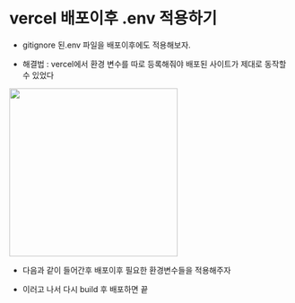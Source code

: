 # vercel 배포이후 .env 적용하기

- gitignore 된.env 파일을 배포이후에도 적용해보자.

- 해결법 : vercel에서 환경 변수를 따로 등록해줘야 배포된 사이트가 제대로 동작할 수 있었다

<img src='./img/b_vercel.env.png' width='300px'/>

- 다음과 같이 들어간후 배포이후 필요한 환경변수들을 적용해주자

- 이러고 나서 다시 build 후 배포하면 끝
